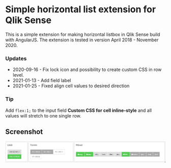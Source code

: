 # Simple horizontal list extension for Qlik Sense 

This is a simple extension for making horizontal listbox in Qlik Sense build with AngularJS.
The extension is tested in version April 2018 - November 2020.

### Updates
* 2020-09-16 - Fix lock icon and possibility to create custom CSS in row level.
* 2021-01-13 - Add field label
* 2021-01-25 - Fixed align cell values to desired direction

### Tip
Add ```flex:1;``` to the input field **Custom CSS for cell inline-style** and all values will stretch to one single row.

## Screenshot
![screenshoot](./qlik_horizontal_list.png)

